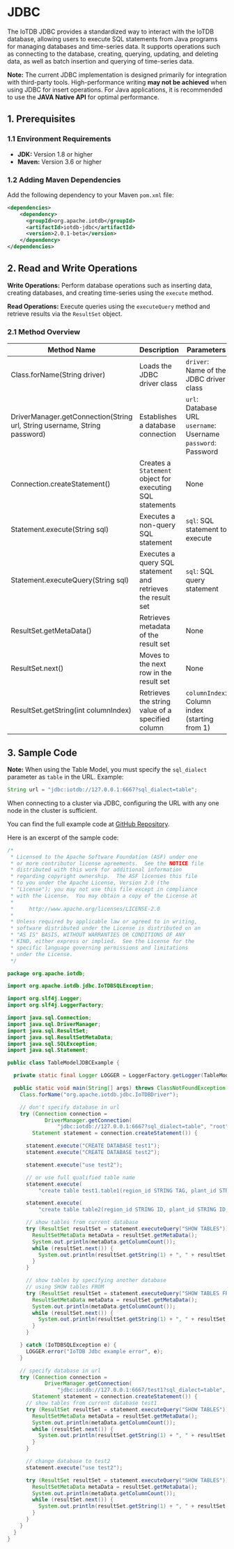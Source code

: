 <!--

    Licensed to the Apache Software Foundation (ASF) under one
    or more contributor license agreements.  See the NOTICE file
    distributed with this work for additional information
    regarding copyright ownership.  The ASF licenses this file
    to you under the Apache License, Version 2.0 (the
    "License"); you may not use this file except in compliance
    with the License.  You may obtain a copy of the License at
    
        http://www.apache.org/licenses/LICENSE-2.0
    
    Unless required by applicable law or agreed to in writing,
    software distributed under the License is distributed on an
    "AS IS" BASIS, WITHOUT WARRANTIES OR CONDITIONS OF ANY
    KIND, either express or implied.  See the License for the
    specific language governing permissions and limitations
    under the License.

-->
# JDBC

The IoTDB JDBC provides a standardized way to interact with the IoTDB database, allowing users to execute SQL statements from Java programs for managing databases and time-series data. It supports operations such as connecting to the database, creating, querying, updating, and deleting data, as well as batch insertion and querying of time-series data.

**Note:** The current JDBC implementation is designed primarily for integration with third-party tools. High-performance writing **may not be achieved** when using JDBC for insert operations. For Java applications, it is recommended to use the **JAVA Native API** for optimal performance.

## 1. Prerequisites

### 1.1 **Environment Requirements**

- **JDK:** Version 1.8 or higher
- **Maven:** Version 3.6 or higher

### 1.2 **Adding Maven Dependencies**

Add the following dependency to your Maven `pom.xml` file:

```XML
<dependencies>
    <dependency>
      <groupId>org.apache.iotdb</groupId>
      <artifactId>iotdb-jdbc</artifactId>
      <version>2.0.1-beta</version>
    </dependency>
</dependencies>
```

## 2. Read and Write Operations

**Write Operations:** Perform database operations such as inserting data, creating databases, and creating time-series using the `execute` method.

**Read Operations:** Execute queries using the `executeQuery` method and retrieve results via the `ResultSet` object.

### 2.1 Method Overview

| **Method Name**                                              | **Description**                                             | **Parameters**                                               | **Return Value**                                  |
| ------------------------------------------------------------ | ----------------------------------------------------------- | ------------------------------------------------------------ | ------------------------------------------------- |
| Class.forName(String driver)                                 | Loads the JDBC driver class                                 | `driver`: Name of the JDBC driver class                      | `Class`: Loaded class object                      |
| DriverManager.getConnection(String url, String username, String password) | Establishes a database connection                           | `url`: Database URL `username`: Username `password`: Password | `Connection`: Database connection object          |
| Connection.createStatement()                                 | Creates a `Statement` object for executing SQL statements   | None                                                         | `Statement`: SQL execution object                 |
| Statement.execute(String sql)                                | Executes a non-query SQL statement                          | `sql`: SQL statement to execute                              | `boolean`: Indicates if a `ResultSet` is returned |
| Statement.executeQuery(String sql)                           | Executes a query SQL statement and retrieves the result set | `sql`: SQL query statement                                   | `ResultSet`: Query result set                     |
| ResultSet.getMetaData()                                      | Retrieves metadata of the result set                        | None                                                         | `ResultSetMetaData`: Metadata object              |
| ResultSet.next()                                             | Moves to the next row in the result set                     | None                                                         | `boolean`: Whether the move was successful        |
| ResultSet.getString(int columnIndex)                         | Retrieves the string value of a specified column            | `columnIndex`: Column index (starting from 1)                | `String`: Column value                            |

## 3. Sample Code

**Note:** When using the Table Model, you must specify the `sql_dialect` parameter as `table` in the URL. Example:

```Java
String url = "jdbc:iotdb://127.0.0.1:6667?sql_dialect=table";
```

When connecting to a cluster via JDBC, configuring the URL with any one node in the cluster is sufficient.

You can find the full example code at [GitHub Repository](https://github.com/apache/iotdb/blob/rc/2.0.1/example/jdbc/src/main/java/org/apache/iotdb/TableModelJDBCExample.java).

Here is an excerpt of the sample code:

```Java
/*
 * Licensed to the Apache Software Foundation (ASF) under one
 * or more contributor license agreements.  See the NOTICE file
 * distributed with this work for additional information
 * regarding copyright ownership.  The ASF licenses this file
 * to you under the Apache License, Version 2.0 (the
 * "License"); you may not use this file except in compliance
 * with the License.  You may obtain a copy of the License at
 *
 *     http://www.apache.org/licenses/LICENSE-2.0
 *
 * Unless required by applicable law or agreed to in writing,
 * software distributed under the License is distributed on an
 * "AS IS" BASIS, WITHOUT WARRANTIES OR CONDITIONS OF ANY
 * KIND, either express or implied.  See the License for the
 * specific language governing permissions and limitations
 * under the License.
 */

package org.apache.iotdb;

import org.apache.iotdb.jdbc.IoTDBSQLException;

import org.slf4j.Logger;
import org.slf4j.LoggerFactory;

import java.sql.Connection;
import java.sql.DriverManager;
import java.sql.ResultSet;
import java.sql.ResultSetMetaData;
import java.sql.SQLException;
import java.sql.Statement;

public class TableModelJDBCExample {

  private static final Logger LOGGER = LoggerFactory.getLogger(TableModelJDBCExample.class);

  public static void main(String[] args) throws ClassNotFoundException, SQLException {
    Class.forName("org.apache.iotdb.jdbc.IoTDBDriver");

    // don't specify database in url
    try (Connection connection =
            DriverManager.getConnection(
                "jdbc:iotdb://127.0.0.1:6667?sql_dialect=table", "root", "root");
        Statement statement = connection.createStatement()) {

      statement.execute("CREATE DATABASE test1");
      statement.execute("CREATE DATABASE test2");

      statement.execute("use test2");

      // or use full qualified table name
      statement.execute(
          "create table test1.table1(region_id STRING TAG, plant_id STRING TAG, device_id STRING TAG, model STRING ATTRIBUTE, temperature FLOAT FIELD, humidity DOUBLE FIELD) with (TTL=3600000)");

      statement.execute(
          "create table table2(region_id STRING ID, plant_id STRING ID, color STRING ATTRIBUTE, temperature FLOAT MEASUREMENT, speed DOUBLE MEASUREMENT) with (TTL=6600000)");

      // show tables from current database
      try (ResultSet resultSet = statement.executeQuery("SHOW TABLES")) {
        ResultSetMetaData metaData = resultSet.getMetaData();
        System.out.println(metaData.getColumnCount());
        while (resultSet.next()) {
          System.out.println(resultSet.getString(1) + ", " + resultSet.getInt(2));
        }
      }

      // show tables by specifying another database
      // using SHOW tables FROM
      try (ResultSet resultSet = statement.executeQuery("SHOW TABLES FROM test1")) {
        ResultSetMetaData metaData = resultSet.getMetaData();
        System.out.println(metaData.getColumnCount());
        while (resultSet.next()) {
          System.out.println(resultSet.getString(1) + ", " + resultSet.getInt(2));
        }
      }

    } catch (IoTDBSQLException e) {
      LOGGER.error("IoTDB Jdbc example error", e);
    }

    // specify database in url
    try (Connection connection =
            DriverManager.getConnection(
                "jdbc:iotdb://127.0.0.1:6667/test1?sql_dialect=table", "root", "root");
        Statement statement = connection.createStatement()) {
      // show tables from current database test1
      try (ResultSet resultSet = statement.executeQuery("SHOW TABLES")) {
        ResultSetMetaData metaData = resultSet.getMetaData();
        System.out.println(metaData.getColumnCount());
        while (resultSet.next()) {
          System.out.println(resultSet.getString(1) + ", " + resultSet.getInt(2));
        }
      }

      // change database to test2
      statement.execute("use test2");

      try (ResultSet resultSet = statement.executeQuery("SHOW TABLES")) {
        ResultSetMetaData metaData = resultSet.getMetaData();
        System.out.println(metaData.getColumnCount());
        while (resultSet.next()) {
          System.out.println(resultSet.getString(1) + ", " + resultSet.getInt(2));
        }
      }
    }
  }
}
```